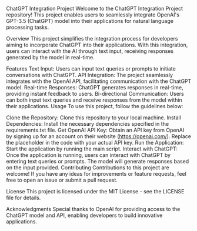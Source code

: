 ChatGPT Integration Project
Welcome to the ChatGPT Integration Project repository! This project enables users to seamlessly integrate OpenAI's GPT-3.5 (ChatGPT) model into their applications for natural language processing tasks.

Overview
This project simplifies the integration process for developers aiming to incorporate ChatGPT into their applications. With this integration, users can interact with the AI through text input, receiving responses generated by the model in real-time.

Features
Text Input: Users can input text queries or prompts to initiate conversations with ChatGPT.
API Integration: The project seamlessly integrates with the OpenAI API, facilitating communication with the ChatGPT model.
Real-time Responses: ChatGPT generates responses in real-time, providing instant feedback to users.
Bi-directional Communication: Users can both input text queries and receive responses from the model within their applications.
Usage
To use this project, follow the guidelines below:

Clone the Repository: Clone this repository to your local machine.
Install Dependencies: Install the necessary dependencies specified in the requirements.txt file.
Get OpenAI API Key: Obtain an API key from OpenAI by signing up for an account on their website (https://openai.com/). Replace the placeholder in the code with your actual API key.
Run the Application: Start the application by running the main script.
Interact with ChatGPT: Once the application is running, users can interact with ChatGPT by entering text queries or prompts. The model will generate responses based on the input provided.
Contributing
Contributions to this project are welcome! If you have any ideas for improvements or feature requests, feel free to open an issue or submit a pull request.

License
This project is licensed under the MIT License - see the LICENSE file for details.

Acknowledgments
Special thanks to OpenAI for providing access to the ChatGPT model and API, enabling developers to build innovative applications.


